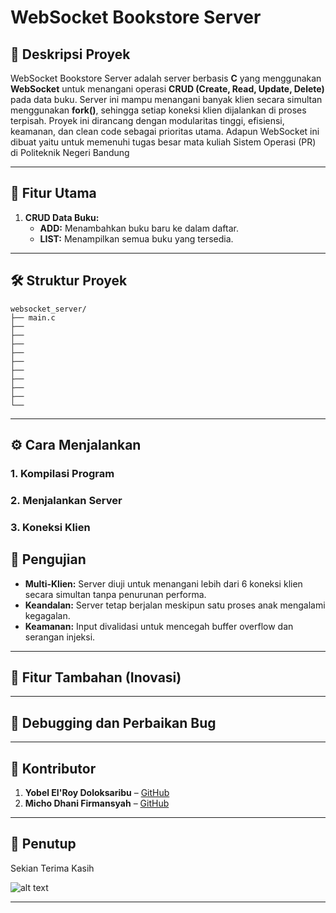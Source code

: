 # WebSocket Bookstore Server

## 🎯 **Deskripsi Proyek**  
WebSocket Bookstore Server adalah server berbasis **C** yang menggunakan **WebSocket** untuk menangani operasi **CRUD (Create, Read, Update, Delete)** pada data buku. Server ini mampu menangani banyak klien secara simultan menggunakan **fork()**, sehingga setiap koneksi klien dijalankan di proses terpisah. Proyek ini dirancang dengan modularitas tinggi, efisiensi, keamanan, dan clean code sebagai prioritas utama. Adapun WebSocket ini dibuat yaitu untuk memenuhi tugas besar mata kuliah Sistem Operasi (PR) di Politeknik Negeri Bandung

---

## 🚀 **Fitur Utama**  
1. **CRUD Data Buku:**
   - **ADD:** Menambahkan buku baru ke dalam daftar.
   - **LIST:** Menampilkan semua buku yang tersedia.

---

## 🛠️ **Struktur Proyek**  
```
websocket_server/
├── main.c              
├──    
├──     
├──      
├──      
├──          
├──          
├──              
├──              
├── 
└──             
```

---

## ⚙️ **Cara Menjalankan**  

### 1. **Kompilasi Program**

### 2. **Menjalankan Server**

### 3. **Koneksi Klien**

## 🧪 **Pengujian**
- **Multi-Klien:** Server diuji untuk menangani lebih dari 6 koneksi klien secara simultan tanpa penurunan performa.
- **Keandalan:** Server tetap berjalan meskipun satu proses anak mengalami kegagalan.
- **Keamanan:** Input divalidasi untuk mencegah buffer overflow dan serangan injeksi.

---

## 🌟 **Fitur Tambahan (Inovasi)**

  
---

## 🔧 **Debugging dan Perbaikan Bug**

---

## 👥 **Kontributor**  
1. **Yobel El'Roy Doloksaribu** – [GitHub](https://github.com/k31p)  
2. **Micho Dhani Firmansyah** – [GitHub](https://github.com/michdf)

---

## 🤝 **Penutup**  
Sekian Terima Kasih 

![alt text]((https://tenor.com/rOnjeFNfCJF.gif))

---